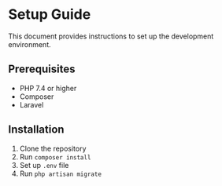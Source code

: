 # Setup Guide

This document provides instructions to set up the development environment.

## Prerequisites
- PHP 7.4 or higher
- Composer
- Laravel

## Installation
1. Clone the repository
2. Run `composer install`
3. Set up `.env` file
4. Run `php artisan migrate`
